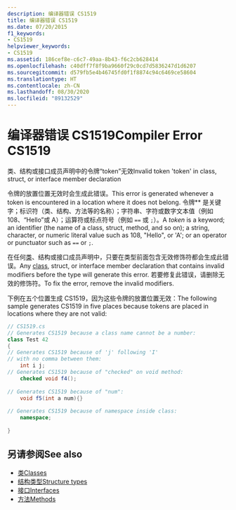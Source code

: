 ```yaml
---
description: 编译器错误 CS1519
title: 编译器错误 CS1519
ms.date: 07/20/2015
f1_keywords:
- CS1519
helpviewer_keywords:
- CS1519
ms.assetid: 186cef8e-c6c7-49aa-8b43-f6c2cb628414
ms.openlocfilehash: c40dff7f8f9ba9660f29c0cd7d5836247d1d6207
ms.sourcegitcommit: d579fb5e4b46745fd0f1f8874c94c6469ce58604
ms.translationtype: HT
ms.contentlocale: zh-CN
ms.lasthandoff: 08/30/2020
ms.locfileid: "89132529"
---
```

# <a name="compiler-error-cs1519"></a><span data-ttu-id="9d1a4-103">编译器错误 CS1519</span><span class="sxs-lookup"><span data-stu-id="9d1a4-103">Compiler Error CS1519</span></span>
<span data-ttu-id="9d1a4-104">类、结构或接口成员声明中的令牌“token”无效</span><span class="sxs-lookup"><span data-stu-id="9d1a4-104">Invalid token 'token' in class, struct, or interface member declaration</span></span>  
  
 <span data-ttu-id="9d1a4-105">令牌的放置位置无效时会生成此错误。</span><span class="sxs-lookup"><span data-stu-id="9d1a4-105">This error is generated whenever a token is encountered in a location where it does not belong.</span></span> <span data-ttu-id="9d1a4-106">令牌\*\* 是关键字；标识符（类、结构、方法等的名称）；字符串、字符或数字文本值（例如 108、“Hello”或 A）；运算符或标点符号（例如 `==` 或 `;`）。</span><span class="sxs-lookup"><span data-stu-id="9d1a4-106">A *token* is a keyword; an identifier (the name of a class, struct, method, and so on); a string, character, or numeric literal value such as 108, "Hello", or 'A'; or an operator or punctuator such as `==` or `;`.</span></span>  
  
 <span data-ttu-id="9d1a4-107">在任何[类](../keywords/class.md)、结构或接口成员声明中，只要在类型前面包含无效修饰符都会生成此错误。</span><span class="sxs-lookup"><span data-stu-id="9d1a4-107">Any [class](../keywords/class.md), struct, or interface member declaration that contains invalid modifiers before the type will generate this error.</span></span> <span data-ttu-id="9d1a4-108">若要修复此错误，请删除无效的修饰符。</span><span class="sxs-lookup"><span data-stu-id="9d1a4-108">To fix the error, remove the invalid modifiers.</span></span>  
  
 <span data-ttu-id="9d1a4-109">下例在五个位置生成 CS1519，因为这些令牌的放置位置无效：</span><span class="sxs-lookup"><span data-stu-id="9d1a4-109">The following sample generates CS1519 in five places because tokens are placed in locations where they are not valid:</span></span>  
  
```csharp  
// CS1519.cs  
// Generates CS1519 because a class name cannot be a number:  
class Test 42
{  
// Generates CS1519 because of 'j' following 'I'  
// with no comma between them:  
    int i j;
// Generates CS1519 because of "checked" on void method:  
    checked void f4();
  
// Generates CS1519 because of "num":  
    void f5(int a num){}
  
// Generates CS1519 because of namespace inside class:  
    namespace;
  
}  
```  
  
## <a name="see-also"></a><span data-ttu-id="9d1a4-110">另请参阅</span><span class="sxs-lookup"><span data-stu-id="9d1a4-110">See also</span></span>

- [<span data-ttu-id="9d1a4-111">类</span><span class="sxs-lookup"><span data-stu-id="9d1a4-111">Classes</span></span>](../../programming-guide/classes-and-structs/classes.md)
- [<span data-ttu-id="9d1a4-112">结构类型</span><span class="sxs-lookup"><span data-stu-id="9d1a4-112">Structure types</span></span>](../builtin-types/struct.md)
- [<span data-ttu-id="9d1a4-113">接口</span><span class="sxs-lookup"><span data-stu-id="9d1a4-113">Interfaces</span></span>](../../programming-guide/interfaces/index.md)
- [<span data-ttu-id="9d1a4-114">方法</span><span class="sxs-lookup"><span data-stu-id="9d1a4-114">Methods</span></span>](../../programming-guide/classes-and-structs/methods.md)
